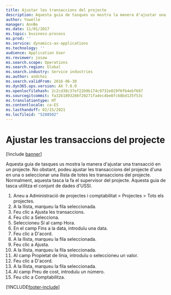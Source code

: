 ```yaml
---
title: Ajustar les transaccions del projecte
description: Aquesta guia de tasques us mostra la manera d'ajustar una transacció en un projecte.
author: Yowelle
manager: AnnBe
ms.date: 11/01/2017
ms.topic: business-process
ms.prod: ''
ms.service: dynamics-ax-applications
ms.technology: ''
audience: Application User
ms.reviewer: josaw
ms.search.scope: Operations
ms.search.region: Global
ms.search.industry: Service industries
ms.author: andchoi
ms.search.validFrom: 2016-06-30
ms.dyn365.ops.version: AX 7.0.0
ms.openlocfilehash: 2c2cd38c37ef22b9b174c9732e829f6fb4ebf687
ms.sourcegitcommit: fa32b1893286f20271fa4ec4be8fc68bd135f53c
ms.translationtype: HT
ms.contentlocale: ca-ES
ms.lasthandoff: 02/15/2021
ms.locfileid: "5288502"
---
```

# <a name="adjust-project-transactions"></a>Ajustar les transaccions del projecte

[!include [banner](../../includes/banner.md)]

Aquesta guia de tasques us mostra la manera d'ajustar una transacció en un projecte. No obstant, podeu ajustar les transaccions del projecte d'una en una o seleccionar una llista de totes les transaccions del projecte. Normalment, aquesta tasca la fa el supervisor del projecte. Aquesta guia de tasca utilitza el conjunt de dades d'USSI.

1. Aneu a Administració de projectes i comptabilitat > Projectes > Tots els projectes. 
2. A la llista, marqueu la fila seleccionada. 
3. Feu clic a Ajusta les transaccions. 
4. Feu clic a Selecciona. 
5. Seleccioneu Sí al camp Hora. 
6. En el camp Fins a la data, introduïu una data. 
7. Feu clic a D'acord. 
8. A la llista, marqueu la fila seleccionada. 
9. Feu clic a Ajusta. 
10. A la llista, marqueu la fila seleccionada. 
11. Al camp Propietat de línia, introduïu o seleccioneu un valor. 
12. Feu clic a D'acord. 
13. A la llista, marqueu la fila seleccionada. 
14. Al camp Preu de cost, introduïu un número. 
15. Feu clic a Comptabilitza. 


[!INCLUDE[footer-include](../../includes/footer-banner.md)]